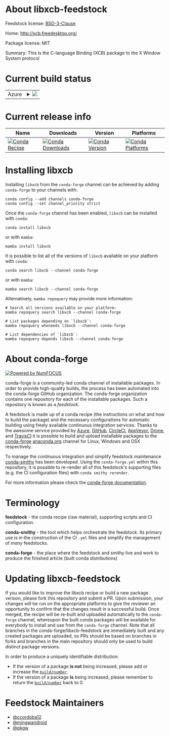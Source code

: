 About libxcb-feedstock
======================

Feedstock license: [BSD-3-Clause](https://github.com/conda-forge/libxcb-feedstock/blob/main/LICENSE.txt)

Home: http://xcb.freedesktop.org/

Package license: MIT

Summary: This is the C-language Binding (XCB) package to the X Window System protocol

Current build status
====================


<table>
    
  <tr>
    <td>Azure</td>
    <td>
      <details>
        <summary>
          <a href="https://dev.azure.com/conda-forge/feedstock-builds/_build/latest?definitionId=582&branchName=main">
            <img src="https://dev.azure.com/conda-forge/feedstock-builds/_apis/build/status/libxcb-feedstock?branchName=main">
          </a>
        </summary>
        <table>
          <thead><tr><th>Variant</th><th>Status</th></tr></thead>
          <tbody><tr>
              <td>linux_64</td>
              <td>
                <a href="https://dev.azure.com/conda-forge/feedstock-builds/_build/latest?definitionId=582&branchName=main">
                  <img src="https://dev.azure.com/conda-forge/feedstock-builds/_apis/build/status/libxcb-feedstock?branchName=main&jobName=linux&configuration=linux%20linux_64_" alt="variant">
                </a>
              </td>
            </tr><tr>
              <td>linux_aarch64</td>
              <td>
                <a href="https://dev.azure.com/conda-forge/feedstock-builds/_build/latest?definitionId=582&branchName=main">
                  <img src="https://dev.azure.com/conda-forge/feedstock-builds/_apis/build/status/libxcb-feedstock?branchName=main&jobName=linux&configuration=linux%20linux_aarch64_" alt="variant">
                </a>
              </td>
            </tr><tr>
              <td>linux_ppc64le</td>
              <td>
                <a href="https://dev.azure.com/conda-forge/feedstock-builds/_build/latest?definitionId=582&branchName=main">
                  <img src="https://dev.azure.com/conda-forge/feedstock-builds/_apis/build/status/libxcb-feedstock?branchName=main&jobName=linux&configuration=linux%20linux_ppc64le_" alt="variant">
                </a>
              </td>
            </tr><tr>
              <td>osx_64</td>
              <td>
                <a href="https://dev.azure.com/conda-forge/feedstock-builds/_build/latest?definitionId=582&branchName=main">
                  <img src="https://dev.azure.com/conda-forge/feedstock-builds/_apis/build/status/libxcb-feedstock?branchName=main&jobName=osx&configuration=osx%20osx_64_" alt="variant">
                </a>
              </td>
            </tr><tr>
              <td>osx_arm64</td>
              <td>
                <a href="https://dev.azure.com/conda-forge/feedstock-builds/_build/latest?definitionId=582&branchName=main">
                  <img src="https://dev.azure.com/conda-forge/feedstock-builds/_apis/build/status/libxcb-feedstock?branchName=main&jobName=osx&configuration=osx%20osx_arm64_" alt="variant">
                </a>
              </td>
            </tr><tr>
              <td>win_64</td>
              <td>
                <a href="https://dev.azure.com/conda-forge/feedstock-builds/_build/latest?definitionId=582&branchName=main">
                  <img src="https://dev.azure.com/conda-forge/feedstock-builds/_apis/build/status/libxcb-feedstock?branchName=main&jobName=win&configuration=win%20win_64_" alt="variant">
                </a>
              </td>
            </tr>
          </tbody>
        </table>
      </details>
    </td>
  </tr>
</table>

Current release info
====================

| Name | Downloads | Version | Platforms |
| --- | --- | --- | --- |
| [![Conda Recipe](https://img.shields.io/badge/recipe-libxcb-green.svg)](https://anaconda.org/conda-forge/libxcb) | [![Conda Downloads](https://img.shields.io/conda/dn/conda-forge/libxcb.svg)](https://anaconda.org/conda-forge/libxcb) | [![Conda Version](https://img.shields.io/conda/vn/conda-forge/libxcb.svg)](https://anaconda.org/conda-forge/libxcb) | [![Conda Platforms](https://img.shields.io/conda/pn/conda-forge/libxcb.svg)](https://anaconda.org/conda-forge/libxcb) |

Installing libxcb
=================

Installing `libxcb` from the `conda-forge` channel can be achieved by adding `conda-forge` to your channels with:

```
conda config --add channels conda-forge
conda config --set channel_priority strict
```

Once the `conda-forge` channel has been enabled, `libxcb` can be installed with `conda`:

```
conda install libxcb
```

or with `mamba`:

```
mamba install libxcb
```

It is possible to list all of the versions of `libxcb` available on your platform with `conda`:

```
conda search libxcb --channel conda-forge
```

or with `mamba`:

```
mamba search libxcb --channel conda-forge
```

Alternatively, `mamba repoquery` may provide more information:

```
# Search all versions available on your platform:
mamba repoquery search libxcb --channel conda-forge

# List packages depending on `libxcb`:
mamba repoquery whoneeds libxcb --channel conda-forge

# List dependencies of `libxcb`:
mamba repoquery depends libxcb --channel conda-forge
```


About conda-forge
=================

[![Powered by
NumFOCUS](https://img.shields.io/badge/powered%20by-NumFOCUS-orange.svg?style=flat&colorA=E1523D&colorB=007D8A)](https://numfocus.org)

conda-forge is a community-led conda channel of installable packages.
In order to provide high-quality builds, the process has been automated into the
conda-forge GitHub organization. The conda-forge organization contains one repository
for each of the installable packages. Such a repository is known as a *feedstock*.

A feedstock is made up of a conda recipe (the instructions on what and how to build
the package) and the necessary configurations for automatic building using freely
available continuous integration services. Thanks to the awesome service provided by
[Azure](https://azure.microsoft.com/en-us/services/devops/), [GitHub](https://github.com/),
[CircleCI](https://circleci.com/), [AppVeyor](https://www.appveyor.com/),
[Drone](https://cloud.drone.io/welcome), and [TravisCI](https://travis-ci.com/)
it is possible to build and upload installable packages to the
[conda-forge](https://anaconda.org/conda-forge) [anaconda.org](https://anaconda.org/)
channel for Linux, Windows and OSX respectively.

To manage the continuous integration and simplify feedstock maintenance
[conda-smithy](https://github.com/conda-forge/conda-smithy) has been developed.
Using the ``conda-forge.yml`` within this repository, it is possible to re-render all of
this feedstock's supporting files (e.g. the CI configuration files) with ``conda smithy rerender``.

For more information please check the [conda-forge documentation](https://conda-forge.org/docs/).

Terminology
===========

**feedstock** - the conda recipe (raw material), supporting scripts and CI configuration.

**conda-smithy** - the tool which helps orchestrate the feedstock.
                   Its primary use is in the construction of the CI ``.yml`` files
                   and simplify the management of *many* feedstocks.

**conda-forge** - the place where the feedstock and smithy live and work to
                  produce the finished article (built conda distributions)


Updating libxcb-feedstock
=========================

If you would like to improve the libxcb recipe or build a new
package version, please fork this repository and submit a PR. Upon submission,
your changes will be run on the appropriate platforms to give the reviewer an
opportunity to confirm that the changes result in a successful build. Once
merged, the recipe will be re-built and uploaded automatically to the
`conda-forge` channel, whereupon the built conda packages will be available for
everybody to install and use from the `conda-forge` channel.
Note that all branches in the conda-forge/libxcb-feedstock are
immediately built and any created packages are uploaded, so PRs should be based
on branches in forks and branches in the main repository should only be used to
build distinct package versions.

In order to produce a uniquely identifiable distribution:
 * If the version of a package **is not** being increased, please add or increase
   the [``build/number``](https://docs.conda.io/projects/conda-build/en/latest/resources/define-metadata.html#build-number-and-string).
 * If the version of a package **is** being increased, please remember to return
   the [``build/number``](https://docs.conda.io/projects/conda-build/en/latest/resources/define-metadata.html#build-number-and-string)
   back to 0.

Feedstock Maintainers
=====================

* [@ccordoba12](https://github.com/ccordoba12/)
* [@mingwandroid](https://github.com/mingwandroid/)
* [@pkgw](https://github.com/pkgw/)

